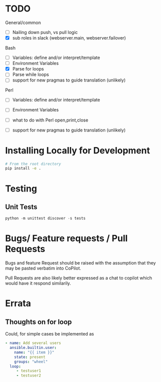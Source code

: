 # TODO
General/common
- [ ] Nailing down push, vs pull logic
- [x] sub roles in slack (webserver.main, webserver.failover)

Bash
- [ ] Variables: define and/or interpret/template
- [ ] Environment Variables 
- [x] Parse for loops
- [ ] Parse while loops
- [ ] support for new pragmas to guide translation (unlikely)

Perl
- [ ] Variables: define and/or interpret/template
- [ ] Environment Variables
- [ ] what to do with Perl open,print,close 
- [ ] support for new pragmas to guide translation (unlikely)



# Installing Locally for Development
```bash
# From the root directory
pip install -e .
```

# Testing

## Unit Tests
```python
python -m unittest discover -s tests
```


# Bugs/ Feature requests / Pull Requests

Bugs and feature Request should be raised with the assumption that they may be pasted verbatim into CoPilot. 


Pull Requests are also likely better expressed as a chat to copilot which would have it respond similarily.


# Errata

## Thoughts on for loop

Could, for simple cases be implemented as

```yaml
- name: Add several users
  ansible.builtin.user:
    name: "{{ item }}"
    state: present
    groups: "wheel"
  loop:
     - testuser1
     - testuser2
```